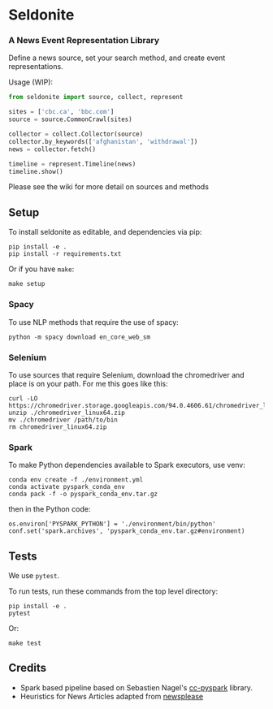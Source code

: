 # Seldonite
### A News Event Representation Library

Define a news source, set your search method, and create event representations.

Usage (WIP):
```python
from seldonite import source, collect, represent

sites = ['cbc.ca', 'bbc.com']
source = source.CommonCrawl(sites)

collector = collect.Collector(source)
collector.by_keywords(['afghanistan', 'withdrawal'])
news = collector.fetch()

timeline = represent.Timeline(news)
timeline.show()
```

Please see the wiki for more detail on sources and methods

## Setup

To install seldonite as editable, and dependencies via pip:
```
pip install -e .
pip install -r requirements.txt
```
Or if you have `make`:
```
make setup
```

### Spacy

To use NLP methods that require the use of spacy:
```
python -m spacy download en_core_web_sm
```

### Selenium

To use sources that require Selenium, download the chromedriver and place is on your path. For me this goes like this:
```
curl -LO https://chromedriver.storage.googleapis.com/94.0.4606.61/chromedriver_linux64.zip
unzip ./chromedriver_linux64.zip
mv ./chromedriver /path/to/bin
rm chromedriver_linux64.zip
```

### Spark

To make Python dependencies available to Spark executors, use venv:
```
conda env create -f ./environment.yml
conda activate pyspark_conda_env
conda pack -f -o pyspark_conda_env.tar.gz
```
then in the Python code:
```
os.environ['PYSPARK_PYTHON'] = './environment/bin/python'
conf.set('spark.archives', 'pyspark_conda_env.tar.gz#environment)
```

## Tests

We use `pytest`.

To run tests, run these commands from the top level directory:

```
pip install -e .
pytest
```

Or: 
```
make test
```

## Credits

* Spark based pipeline based on Sebastien Nagel's [cc-pyspark](https://github.com/commoncrawl/cc-pyspark) library. 
* Heuristics for News Articles adapted from [newsplease](https://github.com/fhamborg/news-please)
